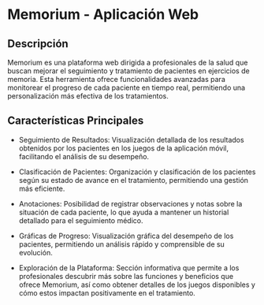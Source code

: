 # Memorium - Aplicación Web

## Descripción
Memorium es una plataforma web dirigida a profesionales de la salud que buscan mejorar el seguimiento y tratamiento de pacientes en ejercicios de memoria. Esta herramienta ofrece funcionalidades avanzadas para monitorear el progreso de cada paciente en tiempo real, permitiendo una personalización más efectiva de los tratamientos.

## Características Principales
- Seguimiento de Resultados: Visualización detallada de los resultados obtenidos por los pacientes en los juegos de la aplicación móvil, facilitando el análisis de su desempeño.

- Clasificación de Pacientes: Organización y clasificación de los pacientes según su estado de avance en el tratamiento, permitiendo una gestión más eficiente.

- Anotaciones: Posibilidad de registrar observaciones y notas sobre la situación de cada paciente, lo que ayuda a mantener un historial detallado para el seguimiento médico.

- Gráficas de Progreso: Visualización gráfica del desempeño de los pacientes, permitiendo un análisis rápido y comprensible de su evolución.

- Exploración de la Plataforma: Sección informativa que permite a los profesionales descubrir más sobre las funciones y beneficios que ofrece Memorium, así como obtener detalles de los juegos disponibles y cómo estos impactan positivamente en el tratamiento.
